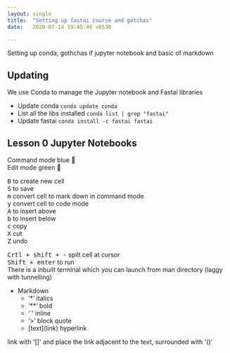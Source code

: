 ```yaml
---
layout: single
title:  "Setting up fastai course and gotchas"
date:   2020-07-14 19:45:46 +0530

---
```

Setting up conda, gothchas if jupyter notebook and basic of markdown

## Updating
We use Conda to manage the Jupyter notebook and Fastai libraries

- Update conda `conda update conda`
- List all the libs installed `conda list | grep "fastai"`
- Update fastai `conda install -c fastai fastai`

## Lesson 0 Jupyter Notebooks

Command mode blue :blue_book:  
Edit mode green :green_book:

<kbd>B</kbd> to create new cell  
<kbd>S</kbd> to save  
<kbd>m</kbd> convert cell to mark down in command mode  
<kbd>y</kbd> convert cell to code mode  
<kbd>A</kbd> to insert above  
<kbd>b</kbd> to insert below  
<kbd>c</kbd> copy  
<kbd>X</kbd> cut  
<kbd>Z</kbd> undo

<kbd>Crtl + shift + -</kbd> spilt cell at cursor  
<kbd>Shift + enter</kbd> to run  
There is a inbuilt terminal which you can launch from man directory (laggy with tunnelling)

- Markdown
    - ‘*’ italics
    - ‘**’ bold
    - ‘`’ inline
    - ‘>’ block quote
    - \[text\](link) hyperlink

link with '\[\]' and place the link adjacent to the text, surrounded with '()'
